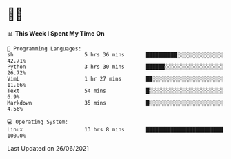 # 👨‍💻
<!--START_SECTION:waka-->
📊 **This Week I Spent My Time On** 

```text
💬 Programming Languages: 
sh                       5 hrs 36 mins       ██████████░░░░░░░░░░░░░░░   42.71% 
Python                   3 hrs 30 mins       ██████░░░░░░░░░░░░░░░░░░░   26.72% 
VimL                     1 hr 27 mins        ██░░░░░░░░░░░░░░░░░░░░░░░   11.06% 
Text                     54 mins             █░░░░░░░░░░░░░░░░░░░░░░░░   6.9% 
Markdown                 35 mins             █░░░░░░░░░░░░░░░░░░░░░░░░   4.56%

💻 Operating System: 
Linux                    13 hrs 8 mins       █████████████████████████   100.0%

```


 Last Updated on 26/06/2021
<!--END_SECTION:waka-->
